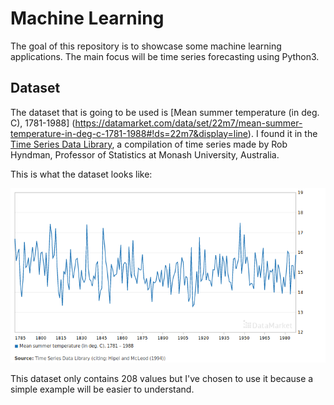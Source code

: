 # Machine Learning

The goal of this repository is to showcase some machine learning applications.
The main focus will be time series forecasting using Python3.

## Dataset

The dataset that is going to be used is [Mean summer temperature (in deg. C),
1781-1988]
(https://datamarket.com/data/set/22m7/mean-summer-temperature-in-deg-c-1781-1988#!ds=22m7&display=line).
I found it in the [Time Series Data Library](https://datamarket.com/data/list/?q=provider:tsdl),
a compilation of time series made by Rob Hyndman, Professor of Statistics at
Monash University, Australia.

This is what the dataset looks like:

![Dataset](./figs/dataset.png)

This dataset only contains 208 values but I've chosen to use it because a simple
example will be easier to understand.